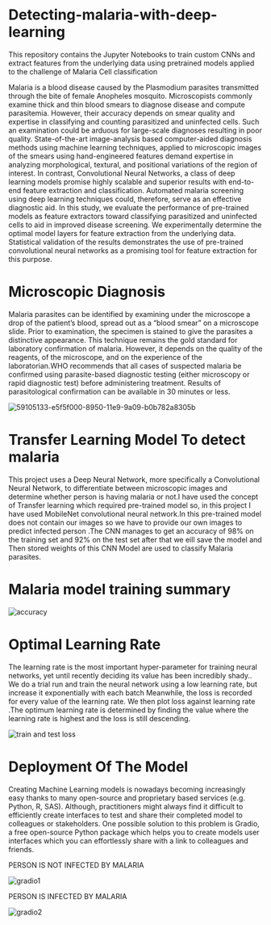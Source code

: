 # Detecting-malaria-with-deep-learning
This repository contains the Jupyter Notebooks to train custom CNNs and extract features from the underlying data using pretrained models applied to the challenge of Malaria Cell classification

Malaria is a blood disease caused by the Plasmodium parasites transmitted through the bite of female Anopheles mosquito. Microscopists commonly examine thick and thin blood smears to diagnose disease and compute parasitemia. However, their accuracy depends on smear quality and expertise in classifying and counting parasitized and uninfected cells. Such an examination could be arduous for large-scale diagnoses resulting in poor quality. State-of-the-art image-analysis based computer-aided diagnosis methods using machine learning techniques, applied to microscopic images of the smears using hand-engineered features demand expertise in analyzing morphological, textural, and positional variations of the region of interest. In contrast, Convolutional Neural Networks, a class of deep learning models promise highly scalable and superior results with end-to-end feature extraction and classification. Automated malaria screening using deep learning techniques could, therefore, serve as an effective diagnostic aid. In this study, we evaluate the performance of pre-trained models as feature extractors toward classifying parasitized and uninfected cells to aid in improved disease screening. We experimentally determine the optimal model layers for feature extraction from the underlying data. Statistical validation of the results demonstrates the use of pre-trained convolutional neural networks as a promising tool for feature extraction for this purpose.

# Microscopic Diagnosis

Malaria parasites can be identified by examining under the microscope a drop of the patient’s blood, spread out as a “blood smear” on a microscope slide. Prior to examination, the specimen is stained to give the parasites a distinctive appearance. This technique remains the gold standard for laboratory confirmation of malaria. However, it depends on the quality of the reagents, of the microscope, and on the experience of the laboratorian.WHO recommends that all cases of suspected malaria be confirmed using parasite-based diagnostic testing (either microscopy or rapid diagnostic test) before administering treatment. Results of parasitological confirmation can be available in 30 minutes or less.

![59105133-e5f5f000-8950-11e9-9a09-b0b782a8305b](https://user-images.githubusercontent.com/64475805/124130905-e2d07e00-da9c-11eb-980f-068a1a82837e.jpg)

# Transfer Learning Model To detect malaria

This project uses a Deep Neural Network, more specifically a Convolutional Neural Network, to differentiate between microscopic images and determine whether person is having malaria or not.I have used the concept of Transfer learning which required pre-trained model so, in this project I have used MobileNet convolutional neural network.In this pre-trained model does not contain our images so we have to provide our own images to predict infected person .The CNN manages to get an accuracy of 98% on the training set and 92% on the test set after that we eill save the model and Then stored weights of this CNN Model are used to classify Malaria parasites.

# Malaria model training summary

![accuracy](https://user-images.githubusercontent.com/64475805/124134059-119c2380-daa0-11eb-8aad-d949dadccc98.jpg)

# Optimal Learning Rate

The learning rate is the most important hyper-parameter for training neural networks, yet until recently deciding its value has been incredibly shady.. We do a trial run and train the neural network using a low learning rate, but increase it exponentially with each batch Meanwhile, the loss is recorded for every value of the learning rate. We then plot loss against learning rate .The optimum learning rate is determined by finding the value where the learning rate is highest and the loss is still descending.

![train and test loss](https://user-images.githubusercontent.com/64475805/124134447-78214180-daa0-11eb-9c47-ec3382b92878.jpg)

# Deployment Of The Model

Creating Machine Learning models is nowadays becoming increasingly easy thanks to many open-source and proprietary based services (e.g. Python, R, SAS). Although, practitioners might always find it difficult to efficiently create interfaces to test and share their completed model to colleagues or stakeholders.
One possible solution to this problem is Gradio, a free open-source Python package which helps you to create models user interfaces which you can effortlessly share with a link to colleagues and friends.

PERSON IS NOT INFECTED BY MALARIA

![gradio1](https://user-images.githubusercontent.com/64475805/124136132-1bbf2180-daa2-11eb-941d-96d3990a1b4d.jpg)

PERSON IS INFECTED BY MALARIA

![gradio2](https://user-images.githubusercontent.com/64475805/124136617-8ff9c500-daa2-11eb-98b9-c05b72355af3.jpg)







